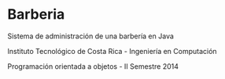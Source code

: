 # Barberia
Sistema de administración de una barbería en Java

Instituto Tecnológico de Costa Rica - Ingeniería en Computación

Programación orientada a objetos - II Semestre 2014
